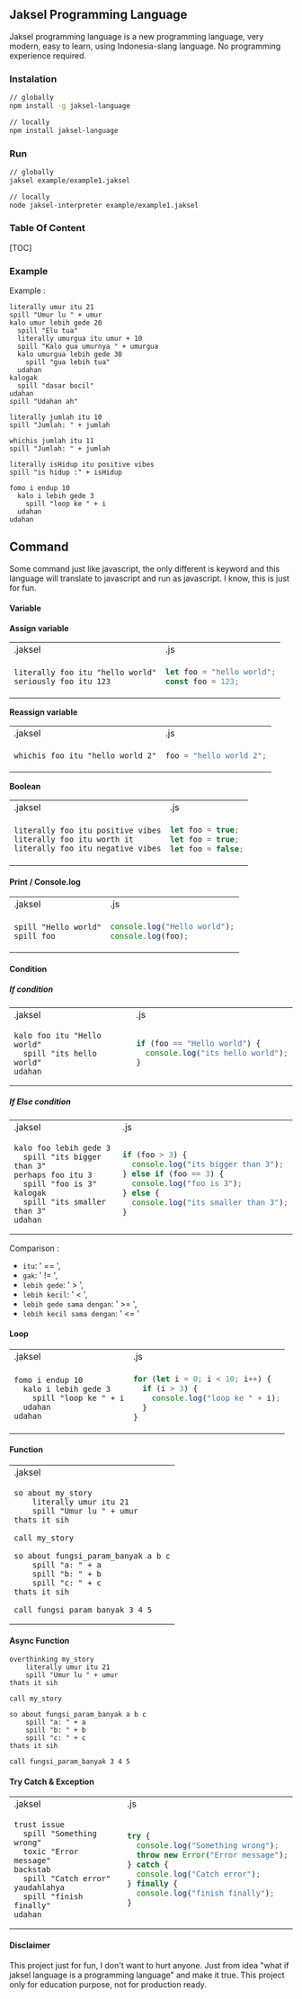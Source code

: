 ## Jaksel Programming Language

Jaksel programming language is a new programming language, very modern, easy to learn, using Indonesia-slang language. No programming experience required.

### Instalation

```bash
// globally
npm install -g jaksel-language

// locally
npm install jaksel-language
```

### Run

```bash
// globally
jaksel example/example1.jaksel

// locally
node jaksel-interpreter example/example1.jaksel
```

### Table Of Content

[TOC]

### Example

Example :

```
literally umur itu 21
spill "Umur lu " + umur
kalo umur lebih gede 20
  spill "Elu tua"
  literally umurgua itu umur + 10
  spill "Kalo gua umurnya " + umurgua
  kalo umurgua lebih gede 30
    spill "gua lebih tua"
  udahan
kalogak
  spill "dasar bocil"
udahan
spill "Udahan ah"
```

```
literally jumlah itu 10
spill "Jumlah: " + jumlah

whichis jumlah itu 11
spill "Jumlah: " + jumlah

literally isHidup itu positive vibes
spill "is hidup :" + isHidup

fomo i endup 10
  kalo i lebih gede 3
    spill "loop ke " + i
  udahan
udahan
```

## Command

Some command just like javascript, the only different is keyword and this language will translate to javascript and run as javascript. I know, this is just for fun.

#### Variable

**Assign variable**

<table>
<tr><td>.jaksel</td><td>.js</td></tr>
<tr>
<td>

```
literally foo itu "hello world"
seriously foo itu 123
```

</td>
<td>

```javascript
let foo = "hello world";
const foo = 123;
```

</td>
</tr>
</table>

**Reassign variable**

<table>
<tr><td>.jaksel</td><td>.js</td></tr>
<tr>
<td>

```
whichis foo itu "hello world 2"
```

</td>
<td>

```javascript
foo = "hello world 2";
```

</td>
</tr>
</table>

**Boolean**

<table>
<tr><td>.jaksel</td><td>.js</td></tr>
<tr>
<td>

```
literally foo itu positive vibes
literally foo itu worth it
literally foo itu negative vibes
```

</td>
<td>

```javascript
let foo = true;
let foo = true;
let foo = false;
```

</td>
</tr>
</table>

#### Print / Console.log

<table>
<tr><td>.jaksel</td><td>.js</td></tr>
<tr>
<td>

```
spill "Hello world"
spill foo
```

</td>
<td>

```javascript
console.log("Hello world");
console.log(foo);
```

</td>
</tr>
</table>

#### Condition

##### If condition

<table>
<tr><td>.jaksel</td><td>.js</td></tr>
<tr>
<td>

```
kalo foo itu "Hello world"
  spill "its hello world"
udahan
```

</td>
<td>

```javascript
if (foo == "Hello world") {
  console.log("its hello world");
}
```

</td>
</tr>
</table>

##### If Else condition

<table>
<tr><td>.jaksel</td><td>.js</td></tr>
<tr>
<td>

```
kalo foo lebih gede 3
  spill "its bigger than 3"
perhaps foo itu 3
  spill "foo is 3"
kalogak
  spill "its smaller than 3"
udahan
```

</td>
<td>

```javascript
if (foo > 3) {
  console.log("its bigger than 3");
} else if (foo == 3) {
  console.log("foo is 3");
} else {
  console.log("its smaller than 3");
}
```

</td>
</tr>
</table>

Comparison :

- `itu`: ' == ',
- `gak`: ' != ',
- `lebih gede`: ' > ',
- `lebih kecil`: ' < ',
- `lebih gede sama dengan`: ' >= ',
- `lebih kecil sama dengan`: ' <= '

#### Loop

<table>
<tr><td>.jaksel</td><td>.js</td></tr>
<tr>
<td>

```
fomo i endup 10
  kalo i lebih gede 3
    spill "loop ke " + i
  udahan
udahan
```

</td>
<td>

```javascript
for (let i = 0; i < 10; i++) {
  if (i > 3) {
    console.log("loop ke " + i);
  }
}
```

</td>
</tr>
</table>

#### Function

<table>
<tr><td>.jaksel</td></tr>
<tr>
<td>

```
so about my_story
    literally umur itu 21
    spill "Umur lu " + umur
thats it sih

call my_story

so about fungsi_param_banyak a b c
    spill "a: " + a
    spill "b: " + b
    spill "c: " + c
thats it sih

call fungsi_param_banyak 3 4 5
```

</td>
</tr>
</table>

#### Async Function

```
overthinking my_story
    literally umur itu 21
    spill "Umur lu " + umur
thats it sih

call my_story

so about fungsi_param_banyak a b c
    spill "a: " + a
    spill "b: " + b
    spill "c: " + c
thats it sih

call fungsi_param_banyak 3 4 5
```

#### Try Catch & Exception

<table>
<tr><td>.jaksel</td><td>.js</td></tr>
<tr>
<td>

```
trust issue
  spill "Something wrong"
  toxic "Error message"
backstab
  spill "Catch error"
yaudahlahya
  spill "finish finally"
udahan
```

</td>
<td>

```javascript
try {
  console.log("Something wrong");
  throw new Error("Error message");
} catch {
  console.log("Catch error");
} finally {
  console.log("finish finally");
}
```

</td>
</tr>
</table>

#### Disclaimer

This project just for fun, I don't want to hurt anyone. Just from idea "what if jaksel language is a programming language" and make it true. This project only for education purpose, not for production ready.

<!-- TABLE TEMPLATE -->
<!--

<table>
<tr><td>.jaksel</td><td>.js</td></tr>
<tr>
<td>

.jaksel source code here

</td>
<td>

.js source code here

</td>
</tr>
</table>

 -->
